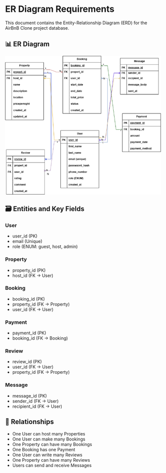 # ER Diagram Requirements

This document contains the Entity-Relationship Diagram (ERD) for the AirBnB Clone project database.

## 📊 ER Diagram

![ER Diagram](./er-diagram.png)

## 🗃️ Entities and Key Fields

### User
- user_id (PK)
- email (Unique)
- role (ENUM: guest, host, admin)

### Property
- property_id (PK)
- host_id (FK → User)

### Booking
- booking_id (PK)
- property_id (FK → Property)
- user_id (FK → User)

### Payment
- payment_id (PK)
- booking_id (FK → Booking)

### Review
- review_id (PK)
- user_id (FK → User)
- property_id (FK → Property)

### Message
- message_id (PK)
- sender_id (FK → User)
- recipient_id (FK → User)

## 🔗 Relationships
- One User can host many Properties
- One User can make many Bookings
- One Property can have many Bookings
- One Booking has one Payment
- One User can write many Reviews
- One Property can have many Reviews
- Users can send and receive Messages
